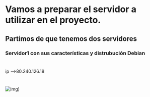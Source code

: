 # Vamos a preparar el servidor a utilizar en el proyecto.

## Partimos de que tenemos dos servidores
 ### Servidor1  con sus características y distrubución Debian
#
 ip -->80.240.126.18
 #
 ![img]())